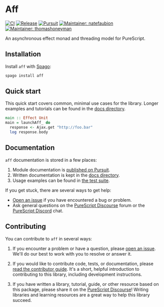 # Aff

[![CI](https://github.com/purescript-contrib/purescript-aff/workflows/CI/badge.svg?branch=main)](https://github.com/purescript-contrib/purescript-aff/actions?query=workflow%3ACI+branch%3Amain)
[![Release](https://img.shields.io/github/release/purescript-contrib/purescript-aff.svg)](https://github.com/purescript-contrib/purescript-aff/releases)
[![Pursuit](https://pursuit.purescript.org/packages/purescript-aff/badge)](https://pursuit.purescript.org/packages/purescript-aff)
[![Maintainer: natefaubion](https://img.shields.io/badge/maintainer-natefaubion-teal.svg)](https://github.com/natefaubion)
[![Maintainer: thomashoneyman](https://img.shields.io/badge/maintainer-thomashoneyman-teal.svg)](https://github.com/thomashoneyman)

An asynchronous effect monad and threading model for PureScript.

## Installation

Install `aff` with [Spago](https://github.com/purescript/spago):

```sh
spago install aff
```

## Quick start

This quick start covers common, minimal use cases for the library. Longer examples and tutorials can be found in the [docs directory](./docs).

```purescript
main :: Effect Unit
main = launchAff_ do
  response <- Ajax.get "http://foo.bar"
  log response.body
```

## Documentation

`aff` documentation is stored in a few places:

1. Module documentation is [published on Pursuit](https://pursuit.purescript.org/packages/purescript-aff).
2. Written documentation is kept in the [docs directory](./docs).
3. Usage examples can be found in [the test suite](./test).

If you get stuck, there are several ways to get help:

- [Open an issue](https://github.com/purescript-contrib/purescript-aff/issues) if you have encountered a bug or problem.
- Ask general questions on the [PureScript Discourse](https://discourse.purescript.org) forum or the [PureScript Discord](https://discord.com/invite/sMqwYUbvz6) chat.

## Contributing

You can contribute to `aff` in several ways:

1. If you encounter a problem or have a question, please [open an issue](https://github.com/purescript-contrib/purescript-aff/issues). We'll do our best to work with you to resolve or answer it.

2. If you would like to contribute code, tests, or documentation, please [read the contributor guide](./CONTRIBUTING.md). It's a short, helpful introduction to contributing to this library, including development instructions.

3. If you have written a library, tutorial, guide, or other resource based on this package, please share it on the [PureScript Discourse](https://discourse.purescript.org)! Writing libraries and learning resources are a great way to help this library succeed.
